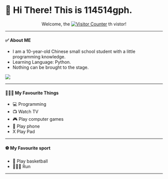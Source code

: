 # 👋 Hi There! This is 114514gph.

<p align="center">
Welcome, the
<a href="https://github.com/114514gph" target="_blank"><img src="https://count.getloli.com/get/@114514gph?theme=rule66" alt="Visitor Counter"></a>
th vistor!
</p>

___
#### ✅ About ME
* I am a 10-year-old Chinese small school student with a little programming knowledge.
* Learning Language: Python.
* Nothing can be brought to the stage.

![](https://github-readme-stats.vercel.app/api?username=114514gph&show_icons=true&count_private=true)

___
#### 🏃🏻‍♂️ My Favourite Things
* 💻 Programming
* 📺 Watch TV
* 🎮 Play computer games
* 📱 Play phone
* X Play Pad

___
#### ⚽ My Favourite sport
* 🏀 Play basketball
* 🏃🏻‍♂️ Run


*******************************************************************************************
